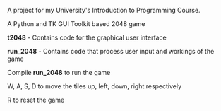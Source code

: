 A project for my University's Introduction to Programming Course.

A Python and TK GUI Toolkit based 2048 game

__t2048__ - Contains code for the graphical user interface

__run_2048__ - Contains code that process user input and workings of the game

Compile __run_2048__ to run the game

W, A, S, D to move the tiles up, left, down, right respectively

R to reset the game
